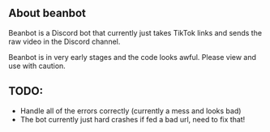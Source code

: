 ## About beanbot

Beanbot is a Discord bot that currently just takes TikTok links and sends the raw video in the Discord channel.

Beanbot is in very early stages and the code looks awful. Please view and use with caution.

## TODO:

- Handle all of the errors correctly (currently a mess and looks bad)
- The bot currently just hard crashes if fed a bad url, need to fix that!

